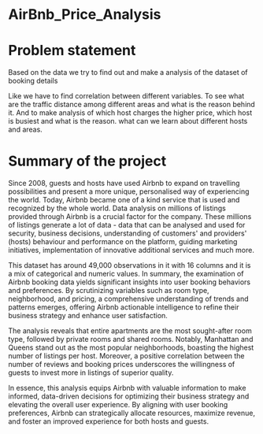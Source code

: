 # AirBnb_Price_Analysis
# Problem statement
Based on the data we try to find out and make a analysis of the dataset of booking details

Like we have to find correlation between different variables. To see what are the traffic distance among different areas and what is the reason behind it. And to make analysis of which host charges the higher price, which host is busiest and what is the reason. what can we learn about different hosts and areas.
# Summary of the project
Since 2008, guests and hosts have used Airbnb to expand on travelling possibilities and present a more unique, personalised way of experiencing the world. Today, Airbnb became one of a kind service that is used and recognized by the whole world. Data analysis on millions of listings provided through Airbnb is a crucial factor for the company. These millions of listings generate a lot of data - data that can be analysed and used for security, business decisions, understanding of customers' and providers' (hosts) behaviour and performance on the platform, guiding marketing initiatives, implementation of innovative additional services and much more.

This dataset has around 49,000 observations in it with 16 columns and it is a mix of categorical and numeric values.
In summary, the examination of Airbnb booking data yields significant insights into user booking behaviors and preferences. By scrutinizing variables such as room type, neighborhood, and pricing, a comprehensive understanding of trends and patterns emerges, offering Airbnb actionable intelligence to refine their business strategy and enhance user satisfaction.

The analysis reveals that entire apartments are the most sought-after room type, followed by private rooms and shared rooms. Notably, Manhattan and Queens stand out as the most popular neighborhoods, boasting the highest number of listings per host. Moreover, a positive correlation between the number of reviews and booking prices underscores the willingness of guests to invest more in listings of superior quality.

In essence, this analysis equips Airbnb with valuable information to make informed, data-driven decisions for optimizing their business strategy and elevating the overall user experience. By aligning with user booking preferences, Airbnb can strategically allocate resources, maximize revenue, and foster an improved experience for both hosts and guests.

